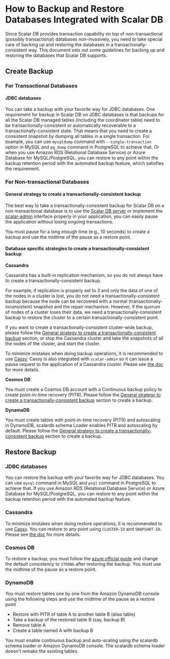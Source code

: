 # How to Backup and Restore Databases Integrated with Scalar DB

Since Scalar DB provides transaction capability on top of non-transactional (possibly transactional) databases non-invasively, you need to take special care of backing up and restoring the databases in a transactionally-consistent way. 
This document sets out some guidelines for backing up and restoring the databases that Scalar DB supports.

## Create Backup

### For Transactional Databases

#### JDBC databases

You can take a backup with your favorite way for JDBC databases.
One requirement for backup in Scalar DB on JDBC databases is that backups for all the Scalar DB managed tables (including the coordinator table) need to be transactionally-consistent or automatically recoverable to a transactionally-consistent state.
That means that you need to create a consistent snapshot by dumping all tables in a single transaction.
For example, you can use `mysqldump` command with `--single-transaction` option in MySQL and `pg_dump` command in PostgreSQL to achieve that.
Or when you use Amazon RDS (Relational Database Service) or Azure Database for MySQL/PostgreSQL, you can restore to any point within the backup retention period with the automated backup feature, which satisfies the requirement.

### For Non-transactional Databases

#### General strategy to create a transactionally-consistent backup

The best way to take a transactionally-consistent backup for Scalar DB on a non-transactional database is to use the [Scalar DB server](https://github.com/scalar-labs/scalardb/tree/master/server) or implement the [scalar-admin](https://github.com/scalar-labs/scalar-admin) interface properly in your application, you can easily pause the application without losing ongoing transactions.

You must pause for a long enough time (e.g., 10 seconds) to create a backup and use the midtime of the pause as a restore point.

#### Database specific strategies to create a transactionally-consistent backup

**Cassandra**

Cassandra has a built-in replication mechanism, so you do not always have to create a transactionally-consistent backup.

For example, if replication is properly set to 3 and only the data of one of the nodes in a cluster is lost, you do not need a transactionally-consistent backup because the node can be recovered with a normal (transactionally-inconsistent) snapshot and the repair mechanism. However, if the quorum of nodes of a cluster loses their data, we need a transactionally-consistent backup to restore the cluster to a certain transactionally-consistent point.

If you want to create a transactionally-consistent cluster-wide backup, please follow the [General strategy to create a transactionally-consistent backup](#general-strategy-to-create-a-transactionally-consistent-backup) section, or 
stop the Cassandra cluster and take the snapshots of all the nodes of the cluster, and start the cluster. 

To minimize mistakes when doing backup operations, it is recommended to use [Cassy](https://github.com/scalar-labs/cassy).
Cassy is also integrated with `scalar-admin` so it can issue a pause request to the application of a Cassandra cluster.
Please see [the doc](https://github.com/scalar-labs/cassy/blob/master/docs/getting-started.md#take-cluster-wide-consistent-backups) for more details.

**Cosmos DB**

You must create a Cosmos DB account with a Continuous backup policy to create point-in-time recovery (PITR). Please follow the [General strategy to create a transactionally-consistent backup](#general-strategy-to-create-a-transactionally-consistent-backup) section to create a backup.

**DynamoDB**

You must create tables with point-in-time recovery (PITR) and autoscaling in DynamoDB, scalardb schema Loader enables PITR and autoscaling by default. Please follow the [General strategy to create a transactionally-consistent backup](#general-strategy-to-create-a-transactionally-consistent-backup) section to create a backup.


## Restore Backup

### JDBC databases

You can restore the backup with your favorite way for JDBC databases.
You can use `mysql` command in MySQL and `psql` command in PostgreSQL to achieve that. 
If you use Amazon RDS (Relational Database Service) or Azure Database for MySQL/PostgreSQL, 
you can restore to any point within the backup retention period with the automated backup feature.

### Cassandra

To minimize mistakes when doing restore operations, it is recommended to use [Cassy](https://github.com/scalar-labs/cassy).
You can restore to any point using `CLUSTER-ID` and `SNAPSHOT-ID`.
Please see [the doc](https://github.com/scalar-labs/cassy/blob/master/docs/getting-started.md#take-cluster-wide-consistent-backups) for more details.

### Cosmos DB

To restore a backup, you must follow the [azure official guide](https://docs.microsoft.com/en-us/azure/cosmos-db/restore-account-continuous-backup#restore-account-portal) and change the default consistency to `STRONG` after restoring the backup.
You must use the midtime of the pause as a restore point.

### DynamoDB

You must restore tables one by one from the Amazon DynamoDB console using the following steps and use the midtime of the pause as a restore point

* Restore with PITR of table A to another table B (alias table)
* Take a backup of the restored table B (say, backup B)
* Remove table A
* Create a table named A with backup B

You must enable continuous backup and auto-scaling using the scalardb schema loader or Amazon DynamoDB console. The scalardb schema loader doesn't remake the existing tables.
